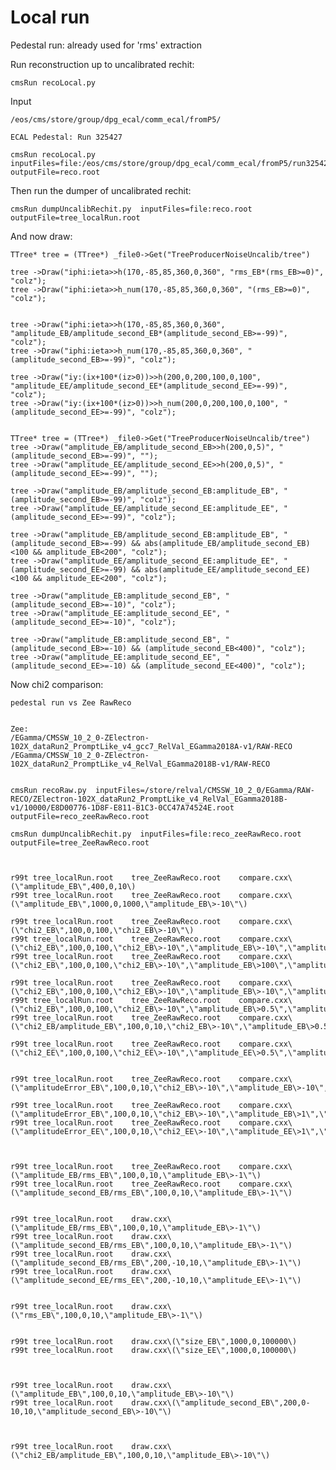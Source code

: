 Local run
====

Pedestal run: already used for 'rms' extraction

Run reconstruction up to uncalibrated rechit:

    cmsRun recoLocal.py

Input

    /eos/cms/store/group/dpg_ecal/comm_ecal/fromP5/

    ECAL Pedestal: Run 325427

    cmsRun recoLocal.py  inputFiles=file:/eos/cms/store/group/dpg_ecal/comm_ecal/fromP5/run325427/run325427_ls0009_streamDQM_pid30095.dat   outputFile=reco.root
    
    
Then run the dumper of uncalibrated rechit:

    cmsRun dumpUncalibRechit.py  inputFiles=file:reco.root       outputFile=tree_localRun.root

And now draw:

    TTree* tree = (TTree*) _file0->Get("TreeProducerNoiseUncalib/tree")

    tree ->Draw("iphi:ieta>>h(170,-85,85,360,0,360", "rms_EB*(rms_EB>=0)", "colz");
    tree ->Draw("iphi:ieta>>h_num(170,-85,85,360,0,360", "(rms_EB>=0)", "colz");

    
    tree ->Draw("iphi:ieta>>h(170,-85,85,360,0,360", "amplitude_EB/amplitude_second_EB*(amplitude_second_EB>=-99)", "colz");
    tree ->Draw("iphi:ieta>>h_num(170,-85,85,360,0,360", "(amplitude_second_EB>=-99)", "colz");

    tree ->Draw("iy:(ix+100*(iz>0))>>h(200,0,200,100,0,100", "amplitude_EE/amplitude_second_EE*(amplitude_second_EE>=-99)", "colz");
    tree ->Draw("iy:(ix+100*(iz>0))>>h_num(200,0,200,100,0,100", "(amplitude_second_EE>=-99)", "colz");

       
    TTree* tree = (TTree*) _file0->Get("TreeProducerNoiseUncalib/tree")
    tree ->Draw("amplitude_EB/amplitude_second_EB>>h(200,0,5)", "(amplitude_second_EB>=-99)", "");
    tree ->Draw("amplitude_EE/amplitude_second_EE>>h(200,0,5)", "(amplitude_second_EE>=-99)", "");

    tree ->Draw("amplitude_EB/amplitude_second_EB:amplitude_EB", "(amplitude_second_EB>=-99)", "colz");
    tree ->Draw("amplitude_EE/amplitude_second_EE:amplitude_EE", "(amplitude_second_EE>=-99)", "colz");

    tree ->Draw("amplitude_EB/amplitude_second_EB:amplitude_EB", "(amplitude_second_EB>=-99) && abs(amplitude_EB/amplitude_second_EB)<100 && amplitude_EB<200", "colz");
    tree ->Draw("amplitude_EE/amplitude_second_EE:amplitude_EE", "(amplitude_second_EE>=-99) && abs(amplitude_EE/amplitude_second_EE)<100 && amplitude_EE<200", "colz");

    tree ->Draw("amplitude_EB:amplitude_second_EB", "(amplitude_second_EB>=-10)", "colz");
    tree ->Draw("amplitude_EE:amplitude_second_EE", "(amplitude_second_EE>=-10)", "colz");
    
    tree ->Draw("amplitude_EB:amplitude_second_EB", "(amplitude_second_EB>=-10) && (amplitude_second_EB<400)", "colz");
    tree ->Draw("amplitude_EE:amplitude_second_EE", "(amplitude_second_EE>=-10) && (amplitude_second_EE<400)", "colz");


    
Now chi2 comparison:

    pedestal run vs Zee RawReco
    
    
    Zee:
    /EGamma/CMSSW_10_2_0-ZElectron-102X_dataRun2_PromptLike_v4_gcc7_RelVal_EGamma2018A-v1/RAW-RECO
    /EGamma/CMSSW_10_2_0-ZElectron-102X_dataRun2_PromptLike_v4_RelVal_EGamma2018B-v1/RAW-RECO
    
    
    cmsRun recoRaw.py  inputFiles=/store/relval/CMSSW_10_2_0/EGamma/RAW-RECO/ZElectron-102X_dataRun2_PromptLike_v4_RelVal_EGamma2018B-v1/10000/E8D00776-1D8F-E811-B1C3-0CC47A74524E.root     outputFile=reco_zeeRawReco.root

    cmsRun dumpUncalibRechit.py  inputFiles=file:reco_zeeRawReco.root       outputFile=tree_ZeeRawReco.root

    
    
    r99t tree_localRun.root    tree_ZeeRawReco.root    compare.cxx\(\"amplitude_EB\",400,0,10\)
    r99t tree_localRun.root    tree_ZeeRawReco.root    compare.cxx\(\"amplitude_EB\",1000,0,1000,\"amplitude_EB\>-10\"\)
    
    r99t tree_localRun.root    tree_ZeeRawReco.root    compare.cxx\(\"chi2_EB\",100,0,100,\"chi2_EB\>-10\"\)
    r99t tree_localRun.root    tree_ZeeRawReco.root    compare.cxx\(\"chi2_EB\",100,0,100,\"chi2_EB\>-10\",\"amplitude_EB\>-10\",\"amplitude_EB\>100\"\)
    r99t tree_localRun.root    tree_ZeeRawReco.root    compare.cxx\(\"chi2_EB\",100,0,100,\"chi2_EB\>-10\",\"amplitude_EB\>100\",\"amplitude_EB\>100\"\)
    
    r99t tree_localRun.root    tree_ZeeRawReco.root    compare.cxx\(\"chi2_EB\",100,0,100,\"chi2_EB\>-10\",\"amplitude_EB\>-10\",\"amplitude_EB\>10\"\)
    r99t tree_localRun.root    tree_ZeeRawReco.root    compare.cxx\(\"chi2_EB\",100,0,100,\"chi2_EB\>-10\",\"amplitude_EB\>0.5\",\"amplitude_EB\>0.5\"\)
    r99t tree_localRun.root    tree_ZeeRawReco.root    compare.cxx\(\"chi2_EB/amplitude_EB\",100,0,10,\"chi2_EB\>-10\",\"amplitude_EB\>0.5\",\"amplitude_EB\>0.5\"\)
    
    r99t tree_localRun.root    tree_ZeeRawReco.root    compare.cxx\(\"chi2_EE\",100,0,100,\"chi2_EE\>-10\",\"amplitude_EE\>0.5\",\"amplitude_EE\>0.5\"\)
    
    
    r99t tree_localRun.root    tree_ZeeRawReco.root    compare.cxx\(\"amplitudeError_EB\",100,0,10,\"chi2_EB\>-10\",\"amplitude_EB\>-10\",\"amplitude_EB\>-10\"\)
    
    r99t tree_localRun.root    tree_ZeeRawReco.root    compare.cxx\(\"amplitudeError_EB\",100,0,10,\"chi2_EB\>-10\",\"amplitude_EB\>1\",\"amplitude_EB\>1\"\)
    r99t tree_localRun.root    tree_ZeeRawReco.root    compare.cxx\(\"amplitudeError_EE\",100,0,10,\"chi2_EE\>-10\",\"amplitude_EE\>1\",\"amplitude_EE\>1\"\)
    
    
    
    r99t tree_localRun.root    tree_ZeeRawReco.root    compare.cxx\(\"amplitude_EB/rms_EB\",100,0,10,\"amplitude_EB\>-1\"\)
    r99t tree_localRun.root    tree_ZeeRawReco.root    compare.cxx\(\"amplitude_second_EB/rms_EB\",100,0,10,\"amplitude_EB\>-1\"\)
    
    
    r99t tree_localRun.root    draw.cxx\(\"amplitude_EB/rms_EB\",100,0,10,\"amplitude_EB\>-1\"\)
    r99t tree_localRun.root    draw.cxx\(\"amplitude_second_EB/rms_EB\",100,0,10,\"amplitude_EB\>-1\"\)
    r99t tree_localRun.root    draw.cxx\(\"amplitude_second_EB/rms_EB\",200,-10,10,\"amplitude_EB\>-1\"\)
    r99t tree_localRun.root    draw.cxx\(\"amplitude_second_EE/rms_EE\",200,-10,10,\"amplitude_EE\>-1\"\)
    
    
    r99t tree_localRun.root    draw.cxx\(\"rms_EB\",100,0,10,\"amplitude_EB\>-1\"\)
    
    
    r99t tree_localRun.root    draw.cxx\(\"size_EB\",1000,0,100000\)
    r99t tree_localRun.root    draw.cxx\(\"size_EE\",1000,0,100000\)
    
    

    r99t tree_localRun.root    draw.cxx\(\"amplitude_EB\",100,0,10,\"amplitude_EB\>-10\"\)
    r99t tree_localRun.root    draw.cxx\(\"amplitude_second_EB\",200,0-10,10,\"amplitude_second_EB\>-10\"\)

    
    
    r99t tree_localRun.root    draw.cxx\(\"chi2_EB/amplitude_EB\",100,0,10,\"amplitude_EB\>-10\"\)
    
    
    
    
    
    
    
    
    
    
    
    